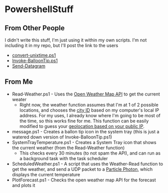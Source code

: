# PowershellStuff
## From Other People
I didn't write this stuff, I'm just using it within my own scripts. I'm not including it in my repo, but I'll post the link to the users
 * [convert-unixtime.ps1](https://github.com/segmentio/unix-time)
 * [Invoke-BalloonTip.ps1](https://github.com/proxb/PowerShell_Scripts) 
 * [Send-Datagram](https://gist.github.com/hotstone/fdff6a808d1e03010d29)
## From Me
* Read-Weather.ps1 - Uses the [Open Weather Map API](https://openweathermap.org) to get the current weater
  * Right now, the weather function assumes that I'm at 1 of 2 possible locations, and chooses the [city ID](http://openweathermap.org/help/city_list.txt) based on my computer's local IP address. For my uses, I already know where I'm going to be most of the time, so this works fine for me. This function can be easily modified to guess your [geolocation based on your public IP](http://ip-api.com/).
* message.ps1 - Creates a ballon tip icon in the system tray (this is just a watered down version of Invoke-BalloonTip.ps1)
* SystemTrayTemperature.ps1 - Creates a System Tray icon that shows the current weather (from the Read-Weather function)
    * This checks every 30 minutes (to not spam the API), and can run as a background task with the task scheduler
 * ScheduledWeather.ps1 - A script that uses the Weather-Read function to get the weather, and send a UDP packet to a [Particle Photon](https://www.particle.io/), which displays the current temperature
 * PlotForecast.ps1 - Checks the open weather map API for the forecast and plots it


